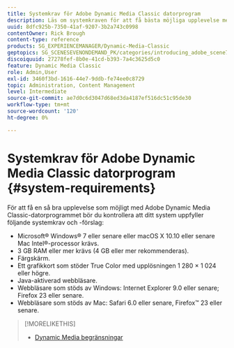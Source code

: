 ```yaml
---
title: Systemkrav för Adobe Dynamic Media Classic datorprogram
description: Läs om systemkraven för att få bästa möjliga upplevelse med Adobe Dynamic Media Classic.
uuid: 8dfc925b-7350-41af-9207-3b2a743c0998
contentOwner: Rick Brough
content-type: reference
products: SG_EXPERIENCEMANAGER/Dynamic-Media-Classic
geptopics: SG_SCENESEVENONDEMAND_PK/categories/introducing_adobe_scene7
discoiquuid: 27278fef-8b0e-41cd-b393-7a4c3625d5c0
feature: Dynamic Media Classic
role: Admin,User
exl-id: 3460f3bd-1616-44e7-9ddb-fe74ee0c8729
topic: Administration, Content Management
level: Intermediate
source-git-commit: ae7d0c6d3047d68ed3da4187ef516dc51c95de30
workflow-type: tm+mt
source-wordcount: '120'
ht-degree: 0%

---
```


# Systemkrav för Adobe Dynamic Media Classic datorprogram {#system-requirements}

För att få en så bra upplevelse som möjligt med Adobe Dynamic Media Classic-datorprogrammet bör du kontrollera att ditt system uppfyller följande systemkrav och -förslag:

* Microsoft® Windows® 7 eller senare eller macOS X 10.10 eller senare Mac Intel®-processor krävs.
* 3 GB RAM eller mer krävs (4 GB eller mer rekommenderas).
* Färgskärm.
* Ett grafikkort som stöder True Color med upplösningen 1 280 × 1 024 eller högre.
* Java-aktiverad webbläsare.
* Webbläsare som stöds av Windows: Internet Explorer 9.0 eller senare; Firefox 23 eller senare.
* Webbläsare som stöds av Mac: Safari 6.0 eller senare, Firefox™ 23 eller senare.

>[!MORELIKETHIS]
>
>* [Dynamic Media begränsningar](/help/using/limitations.md)


